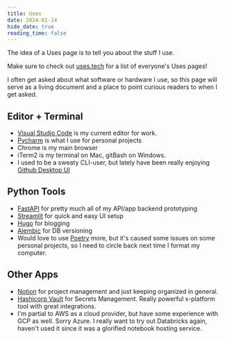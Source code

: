 ```yaml
---
title: Uses
date: 2024-01-14
hide_date: true
reading_time: false
---
```


The idea of a Uses page is to tell you about the stuff I use.

Make sure to check out [uses.tech](https://uses.tech/) for a list of everyone's Uses pages!

I often get asked about what software or hardware I use, so this page will serve as a living document and a place to point curious readers to when I get asked.

## Editor + Terminal

- [Visual Studio Code](https://code.visualstudio.com/) is my current editor for work.
- [Pycharm](https://www.jetbrains.com/pycharm/) is what I use for personal projects
- Chrome is my main browser
- iTerm2 is my terminal on Mac, gitBash on Windows.
- I used to be a sweaty CLI-user, but lately have been really enjoying [Github Desktop UI](https://desktop.github.com/)


## Python Tools

- [FastAPI](https://fastapi.tiangolo.com/) for pretty much all of my API/app backend prototyping
- [Streamlit](https://streamlit.io/) for quick and easy UI setup
- [Hugo](https://docs.hugoblox.com/) for blogging
- [Alembic](https://github.com/sqlalchemy/alembic) for DB versioning
- Would love to use [Poetry](https://python-poetry.org/) more, but it's caused some issues on some personal projects, so I need to circle back next time I format my computer.


## Other Apps

- [Notion](https://www.notion.so/) for project management and just keeping organized in general.
- [Hashicorp Vault](https://www.vaultproject.io/) for Secrets Management. Really powerful x-platform tool with great integrations.
- I'm partial to AWS as a cloud provider, but have some experience with GCP as well. Sorry Azure. I really want to try out Databricks again, haven't used it since it was a glorified notebook hosting service.
